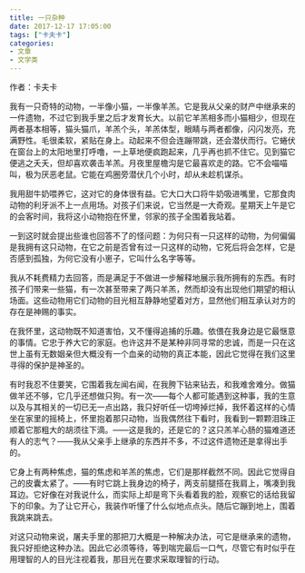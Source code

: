 ```yaml
---
title: 一只杂种
date: 2017-12-17 17:05:00
tags: ["卡夫卡"]
categories: 
- 文章
- 文学类
---
```


作者：卡夫卡

我有一只奇特的动物，一半像小猫，一半像羊羔。它是我从父亲的财产中继承来的一件遗物，不过它到我手里之后才发育长大。以前它羊羔相多而小猫相少，但现在两者基本相等，猫头猫爪，羊羔个头，羊羔体型，眼睛与两者都像，闪闪发亮，充满野性。毛很柔软，紧贴在身上。动起来不但会连蹦带跳，还会潜伏而行。它蜷伏在窗台上的太阳地里打呼噜，一上草地便疯跑起来，几乎再也抓不住它。见到猫它便逃之夭夭，但却喜欢袭击羊羔。月夜里屋檐沟是它最喜欢走的路。它不会喵喵叫，极为厌恶老鼠。它能在鸡圈旁潜伏几个小时，却从未趁机谋杀。

我用甜牛奶喂养它，这对它的身体很有益。它大口大口将牛奶吸进嘴里，它那食肉动物的利牙派不上一点用场。对孩子们来说，它当然是一大奇观。星期天上午是它的会客时间，我将这小动物抱在怀里，邻家的孩子全围着我站着。

一到这时就会提出些谁也回答不了的怪问题：为何只有一只这样的动物，为何偏偏是我拥有这只动物，在它之前是否曾有过一只这样的动物，它死后将会怎样，它是否感到孤独，为何它没有小崽子，它叫什么名字等等。

我从不耗费精力去回答，而是满足于不做进一步解释地展示我所拥有的东西。有时孩子们带来一些猫，有一次甚至带来了两只羊羔，然而却没有出现他们期望的相认场面。这些动物用它们动物的目光相互静静地望着对方，显然他们相互承认对方的存在是神赐的事实。

在我怀里，这动物既不知道害怕，又不懂得追捕的乐趣。依偎在我身边是它最惬意的事情。它忠于养大它的家庭。也许这并不是某种非同寻常的忠诚，而是一只在这世上虽有无数姻亲但大概没有一个血亲的动物的真正本能，因此它觉得在我们这里寻得的保护是神圣的。

有时我忍不住要笑，它围着我左闻右闻，在我胯下钻来钻去，和我难舍难分。做猫做羊还不够，它几乎还想做只狗。有一次——每个人都可能遇到这种事，我的生意以及与其相关的一切已无一点出路，我只好听任一切垮掉烂掉，我怀着这样的心情坐在家里的摇椅上，怀里抱着那只动物，当我偶然往下看时，我看到一颗颗泪珠正顺着它那粗大的胡须往下滴。——这是我的，还是它的？这只羔羊心肠的猫难道还有人的志气？——我从父亲手上继承的东西并不多，不过这件遗物还是拿得出手的。

它身上有两种焦虑，猫的焦虑和羊羔的焦虑，它们是那样截然不同。因此它觉得自己的皮囊太紧了。——有时它跳上我身边的椅子，两支前腿搭在我肩上，嘴凑到我耳边。它好像在对我说什么，而实际上却是弯下头看着我的脸，观察它的话给我留下的印象。为了让它开心，我装作听懂了什么似地点点头。随后它蹦到地上，围着我跳来跳去。

对这只动物来说，屠夫手里的那把刀大概是一种解决办法，可它是继承来的遗物，我只好拒绝这种办法。因此它必须等待，等到喘完最后一口气，尽管它有时似乎在用理智的人的目光注视着我，那目光在要求采取理智的行动。